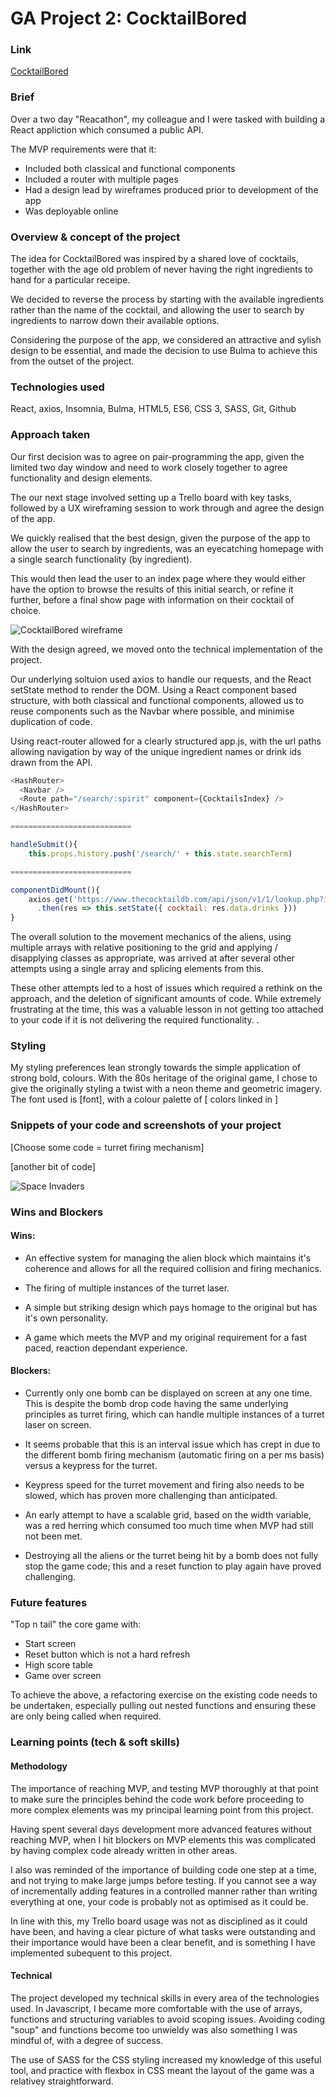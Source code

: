 # GA Project 2: CocktailBored 

### Link

[CocktailBored](https://acadonis.github.io/Project-2/#/)

### Brief

Over a two day "Reacathon", my colleague and I were tasked with building a React appliction which consumed a public API. 

The MVP requirements were that it:

* Included both classical and functional components
* Included a router with multiple pages
* Had a design lead by wireframes produced prior to development of the app
* Was deployable online

### Overview & concept of the project

The idea for CocktailBored was inspired by a shared love of cocktails, together with the age old problem of never having the right ingredients to hand for a particular receipe. 

We decided to reverse the process by starting with the available ingredients rather than the name of the cocktail, and allowing the user to search by ingredients to narrow down their available options. 

Considering the purpose of the app, we considered an attractive and sylish design to be essential, and made the decision to use Bulma to achieve this from the outset of the project. 

### Technologies used

React, axios, Insomnia, Bulma, HTML5, ES6, CSS 3, SASS, Git, Github

### Approach taken

Our first decision was to agree on pair-programming the app, given the limited two day window and need to work closely together to agree functionality and design elements.

The our next stage involved setting up a Trello board with key tasks, followed by a UX wireframing session to work through and agree the design of the app.

We quickly realised that the best design, given the purpose of the app to allow the user to search by ingredients, was an eyecatching homepage with a single search functionality (by ingredient). 

This would then lead the user to an index page where they would either have the option to browse the results of this initial search, or refine it further, before a final show page with information on their cocktail of choice.

![CocktailBored wireframe](./readme/wireframe.jpg)

With the design agreed, we moved onto the technical implementation of the project. 

Our underlying soltuion used axios to handle our requests, and the React setState method to render the DOM. Using a React component based structure, with both classical and functional components, allowed us to reuse components such as the Navbar where possible, and minimise duplication of code. 

Using react-router allowed for a clearly structured app.js, with the url paths allowing navigation by way of the unique ingredient names or drink ids drawn from the API.  

```javascript
<HashRouter>
  <Navbar />
  <Route path="/search/:spirit" component={CocktailsIndex} />
</HashRouter>

===========================

handleSubmit(){
    this.props.history.push('/search/' + this.state.searchTerm)

===========================

componentDidMount(){
    axios.get('https://www.thecocktaildb.com/api/json/v1/1/lookup.php?i=' + this.props.match.params.id)
      .then(res => this.setState({ cocktail: res.data.drinks }))
}
```


The overall solution to the movement mechanics of the aliens, using multiple arrays with relative positioning to the grid and applying / disapplying classes as appropriate, was arrived at after several other attempts using a single array and splicing elements from this. 

These other attempts led to a host of issues which required a rethink on the approach, and the deletion of significant amounts of code. While extremely frustrating at the time, this was a valuable lesson in not getting too attached to your code if it is not delivering the required functionality. . 

### Styling

My styling preferences lean strongly towards the simple application of strong bold, colours. With the 80s heritage of the original game, I chose to give the originally styling a twist with a neon theme and geometric imagery. The font used is [font], with a colour palette of [ colors linked in ]

### Snippets of your code and screenshots of your project

[Choose some code = turret firing mechanism]

[another bit of code]


![Space Invaders](./readme/spaceinvaders.gif)

### Wins and Blockers

#### Wins:
* An effective system for managing the alien block which maintains it's coherence and allows for all the required collision and firing mechanics. 

* The firing of multiple instances of the turret laser.

* A simple but striking design which pays homage to the original but has it's own personality. 

* A game which meets the MVP and my original requirement for a fast paced, reaction dependant experience.

#### Blockers:
* Currently only one bomb can be displayed on screen at any one time. This is despite the bomb drop code having the same underlying principles as turret firing, which can handle multiple instances of a turret laser on screen. 

* It seems probable that this is an interval issue which has crept in due to the different bomb firing mechanism (automatic firing on a per ms basis) versus a keypress for the turret.

* Keypress speed for the turret movement and firing also needs to be slowed, which has proven more challenging than anticipated.

* An early attempt to have a scalable grid, based on the width variable, was a red herring which consumed too much time when MVP had still not been met. 

* Destroying all the aliens or the turret being hit by a bomb does not fully stop the game code; this and a reset function to play again have proved challenging. 

### Future features

"Top n tail" the core game with:

* Start screen
* Reset button which is not a hard refresh
* High score table
* Game over screen

To achieve the above, a refactoring exercise on the existing code needs to be undertaken, especially pulling out nested functions and ensuring these are only being called when required. 


### Learning points (tech & soft skills)

#### Methodology
The importance of reaching MVP, and testing MVP thoroughly at that point to make sure the principles behind the code work  before proceeding to more complex elements was my principal learning point from this project. 

Having spent several days development more advanced features without reaching MVP, when I hit blockers on MVP elements this was complicated by having complex code already written in other areas. 

I also was reminded of the importance of building code one step at a time, and not trying to make large jumps before testing. If you cannot see a way of incrementally adding features in a controlled manner rather than writing everything at one, your code is probably not as optimised as it could be.

In line with this, my Trello board usage was not as disciplined as it could have been, and having a clear picture of what tasks were outstanding and their importance would have been a clear benefit, and is something I have implemented subequent to this project. 

#### Technical
The project developed my technical skills in every area of the technologies used. In Javascript, I became more comfortable with the use of arrays, functions and structuring variables to avoid scoping issues. Avoiding coding "soup" and functions become too unwieldy was also something I was mindful of, with a degree of success.

The use of SASS for the CSS styling increased my knowledge of this useful tool, and practice with flexbox in CSS meant the layout of the game was a relativey straightforward. 
